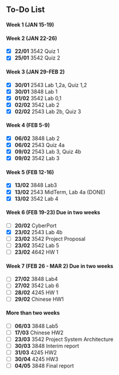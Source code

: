 ## To-Do List
#### Week 1 (JAN 15-19)
#### Week 2 (JAN 22-26)
- [x] **22/01** 3542 Quiz 1
- [x] **25/01** 3542 Quiz 2
#### Week 3 (JAN 29-FEB 2)
- [x] **30/01** 2543 Lab 1,2a, Quiz 1,2
- [x] **30/01** 3848 Lab 1
- [x] **01/02** 3542 Lab 0,1
- [x] **02/02** 3542 Lab 2
- [x] **02/02** 2543 Lab 2b, Quiz 3
#### Week 4 (FEB 5-9)
- [x] **06/02** 3848 Lab 2
- [x] **06/02** 2543 Quiz 4a
- [x] **09/02** 2543 Lab 3, Quiz 4b
- [x] **09/02** 3542 Lab 3
#### Week 5 (FEB 12-16)
- [x] **13/02** 3848 Lab3
- [x] **13/02** 2543 MidTerm, Lab 4a (DONE)
- [x] **13/02** 3542 Lab 4
#### Week 6 (FEB 19-23) Due in two weeks
- [ ] **20/02** CyberPort
- [x] **23/02** 2543 Lab 4b
- [ ] **23/02** 3542 Project Proposal
- [ ] **23/02** 3542 Lab 5
- [ ] **23/02** 4642 HW 1
#### Week 7 (FEB 26 - MAR 2) Due in two weeks
- [ ] **27/02** 3848 Lab4
- [ ] **27/02** 3542 Lab 6
- [ ] **28/02** 4245 HW 1
- [ ] **29/02** Chinese HW1
#### More than two weeks
- [ ] **06/03** 3848 Lab5
- [ ] **17/03** Chinese HW2
- [ ] **23/03** 3542 Project System Architecture
- [ ] **30/03** 3848 Interim report
- [ ] **31/03** 4245 HW2
- [ ] **30/04** 4245 HW3
- [ ] **04/05** 3848 Final report
